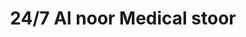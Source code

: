 ---
title: "24/7 Al noor Medical stoor"
url: /karachi/24-7-al-noor-medical-stoor/
shop: medical supply
---